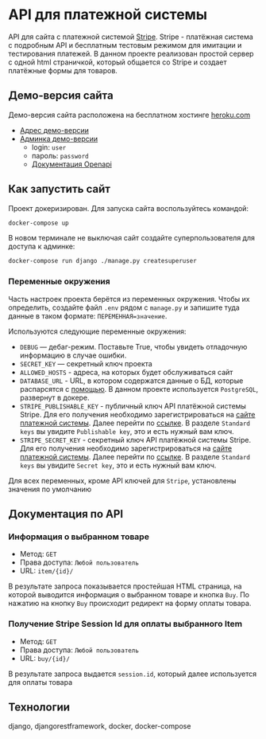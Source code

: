 # API для платежной системы

API для сайта с платежной системой [Stripe](stripe.com/docs). 
Stripe - платёжная система с подробным API и бесплатным тестовым режимом для 
имитации и тестирования платежей.  В данном проекте реализован простой 
сервер с одной html страничкой, который общается со Stripe и создает платёжные
формы для товаров. 

## Демо-версия сайта
Демо-версия сайта расположена на бесплатном хостинге [heroku.com](https://id.heroku.com/login)

- [Адрес демо-версии](https://fsk-payment.herokuapp.com/)
- [Админка демо-версии](https://fsk-payment.herokuapp.com/admin/)
  - login: `user`
  - пароль: `password`
  - [Документация Openapi](https://fsk-payment.herokuapp.com/api/docs/)


## Как запустить сайт

Проект докеризирован. Для запуска сайта воспользуйтесь командой:

```sh
docker-compose up 
```


В новом терминале не выключая сайт создайте суперпользователя для доступа к админке:

```sh
docker-compose run django ./manage.py createsuperuser
```


### Переменные окружения

Часть настроек проекта берётся из переменных окружения. 
Чтобы их определить, создайте файл `.env` рядом с `manage.py` 
и запишите туда данные в таком формате: `ПЕРЕМЕННАЯ=значение`.

Используются следующие переменные окружения: 
- `DEBUG` — дебаг-режим. Поставьте True, чтобы увидеть отладочную информацию в случае ошибки.
- `SECRET_KEY` — секретный ключ проекта
- `ALLOWED_HOSTS` - адреса, на которых будет обслуживаться сайт
- `DATABASE_URL` - URL, в котором содержатся данные о БД, которые распарсятся с [помощью](https://github.com/sloria/environs#usage-with-django). В данном проекте используется `PostgreSQL`, развернут в докере.
- `STRIPE_PUBLISHABLE_KEY` - публичный ключ API платёжной системы Stripe. Для его получения необходимо зарегистрироваться на [сайте платежной системы](https://dashboard.stripe.com/login). Далее перейти по [ссылке](https://dashboard.stripe.com/test/apikeys). В разделе `Standard keys` вы увидите `Publishable key`, это и есть нужный вам ключ. 
- `STRIPE_SECRET_KEY` - секретный ключ API платёжной системы Stripe. Для его получения необходимо зарегистрироваться на [сайте платежной системы](https://dashboard.stripe.com/login). Далее перейти по [ссылке](https://dashboard.stripe.com/test/apikeys). В разделе `Standard keys` вы увидите `Secret key`, это и есть нужный вам ключ.

Для всех переменных, кроме API ключей для `Stripe`, установлены значения по умолчанию


## Документация по API

### Информация о выбранном товаре
- Метод: `GET`
- Права доступа: `Любой пользователь`
- URL: `item/{id}/`

В результате запроса показывается простейшая HTML страница, на которой выводится информация о 
выбранном товаре и кнопка `Buy`. По нажатию на кнопку `Buy` происходит редирект 
на форму оплаты товара.

### Получение Stripe Session Id для оплаты выбранного Item
- Метод: `GET`
- Права доступа: `Любой пользователь`
- URL: `buy/{id}/`

В результате запроса выдается `session.id`, который далее используется для оплаты товара


## Технологии
django, djangorestframework, docker, docker-compose